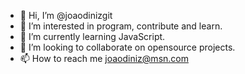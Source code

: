 - 👋 Hi, I’m @joaodinizgit
- 👀 I’m interested in program, contribute and learn.
- 🌱 I’m currently learning JavaScript.
- 💞️ I’m looking to collaborate on opensource projects.
- 📫 How to reach me joaodiniz@msn.com

<!---
joaodinizgit/joaodinizgit is a ✨ special ✨ repository because its `README.md` (this file) appears on your GitHub profile.
You can click the Preview link to take a look at your changes.
--->
